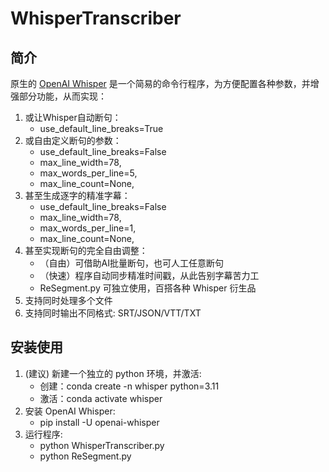 # WhisperTranscriber

## 简介

原生的 [OpenAI Whisper](https://github.com/openai/whisper) 是一个简易的命令行程序，为方便配置各种参数，并增强部分功能，从而实现：

1. 或让Whisper自动断句：
   * use_default_line_breaks=True
2. 或自由定义断句的参数：
   * use_default_line_breaks=False
   * max_line_width=78,
   * max_words_per_line=5,
   * max_line_count=None,
3. 甚至生成逐字的精准字幕：
   * use_default_line_breaks=False
   * max_line_width=78,
   * max_words_per_line=1,
   * max_line_count=None,
4. 甚至实现断句的完全自由调整：
   * （自由）可借助AI批量断句，也可人工任意断句
   * （快速）程序自动同步精准时间戳，从此告别字幕苦力工
   * ReSegment.py 可独立使用，百搭各种 Whisper 衍生品
5. 支持同时处理多个文件
6. 支持同时输出不同格式: SRT/JSON/VTT/TXT

## 安装使用

1. (建议) 新建一个独立的 python 环境，并激活:
    * 创建：conda create -n whisper python=3.11
    * 激活：conda activate whisper
2. 安装 OpenAI Whisper:
    * pip install -U openai-whisper
3. 运行程序:
    * python WhisperTranscriber.py
    * python ReSegment.py
